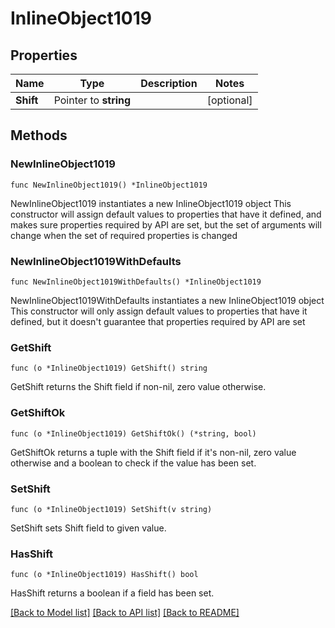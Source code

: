 # InlineObject1019

## Properties

Name | Type | Description | Notes
------------ | ------------- | ------------- | -------------
**Shift** | Pointer to **string** |  | [optional] 

## Methods

### NewInlineObject1019

`func NewInlineObject1019() *InlineObject1019`

NewInlineObject1019 instantiates a new InlineObject1019 object
This constructor will assign default values to properties that have it defined,
and makes sure properties required by API are set, but the set of arguments
will change when the set of required properties is changed

### NewInlineObject1019WithDefaults

`func NewInlineObject1019WithDefaults() *InlineObject1019`

NewInlineObject1019WithDefaults instantiates a new InlineObject1019 object
This constructor will only assign default values to properties that have it defined,
but it doesn't guarantee that properties required by API are set

### GetShift

`func (o *InlineObject1019) GetShift() string`

GetShift returns the Shift field if non-nil, zero value otherwise.

### GetShiftOk

`func (o *InlineObject1019) GetShiftOk() (*string, bool)`

GetShiftOk returns a tuple with the Shift field if it's non-nil, zero value otherwise
and a boolean to check if the value has been set.

### SetShift

`func (o *InlineObject1019) SetShift(v string)`

SetShift sets Shift field to given value.

### HasShift

`func (o *InlineObject1019) HasShift() bool`

HasShift returns a boolean if a field has been set.


[[Back to Model list]](../README.md#documentation-for-models) [[Back to API list]](../README.md#documentation-for-api-endpoints) [[Back to README]](../README.md)


